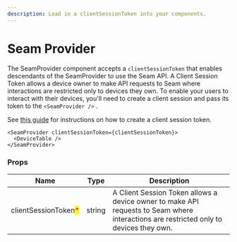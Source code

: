 ```yaml
---
description: Load in a clientSessionToken into your components.
---
```


# Seam Provider

The SeamProvider component accepts a `clientSessionToken` that enables descendants of the SeamProvider to use the Seam API. A Client Session Token allows a device owner to make API requests to Seam where interactions are restricted only to devices they own. To enable your users to interact with their devices, you'll need to create a client session and pass its token to the `<SeamProvider />` .

See [this guide](../overview/get-started-with-react-components-and-client-session-tokens.md) for instructions on how to create a client session token.

```
<SeamProvider clientSessionToken={clientSessionToken}>
  <DeviceTable />
</SeamProvider>
```

### Props

| Name                                                 | Type   | Description                                                                                                                           |
| ---------------------------------------------------- | ------ | ------------------------------------------------------------------------------------------------------------------------------------- |
| clientSessionToken<mark style="color:red;">\*</mark> | string | A Client Session Token allows a device owner to make API requests to Seam where interactions are restricted only to devices they own. |
